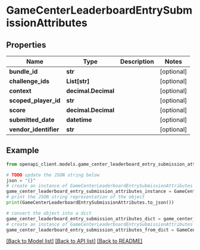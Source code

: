 # GameCenterLeaderboardEntrySubmissionAttributes


## Properties

Name | Type | Description | Notes
------------ | ------------- | ------------- | -------------
**bundle_id** | **str** |  | [optional] 
**challenge_ids** | **List[str]** |  | [optional] 
**context** | **decimal.Decimal** |  | [optional] 
**scoped_player_id** | **str** |  | [optional] 
**score** | **decimal.Decimal** |  | [optional] 
**submitted_date** | **datetime** |  | [optional] 
**vendor_identifier** | **str** |  | [optional] 

## Example

```python
from openapi_client.models.game_center_leaderboard_entry_submission_attributes import GameCenterLeaderboardEntrySubmissionAttributes

# TODO update the JSON string below
json = "{}"
# create an instance of GameCenterLeaderboardEntrySubmissionAttributes from a JSON string
game_center_leaderboard_entry_submission_attributes_instance = GameCenterLeaderboardEntrySubmissionAttributes.from_json(json)
# print the JSON string representation of the object
print(GameCenterLeaderboardEntrySubmissionAttributes.to_json())

# convert the object into a dict
game_center_leaderboard_entry_submission_attributes_dict = game_center_leaderboard_entry_submission_attributes_instance.to_dict()
# create an instance of GameCenterLeaderboardEntrySubmissionAttributes from a dict
game_center_leaderboard_entry_submission_attributes_from_dict = GameCenterLeaderboardEntrySubmissionAttributes.from_dict(game_center_leaderboard_entry_submission_attributes_dict)
```
[[Back to Model list]](../README.md#documentation-for-models) [[Back to API list]](../README.md#documentation-for-api-endpoints) [[Back to README]](../README.md)


